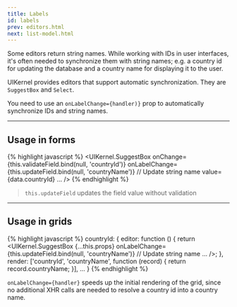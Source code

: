```yaml
---
title: Labels
id: labels
prev: editors.html
next: list-model.html
---
```


Some editors return string names. While working with IDs in user interfaces,
it's often needed to synchronize them with string names; e.g. a country id for updating the database and a country name for displaying it to the user.

UIKernel provides editors that support automatic synchronization. They are `SuggestBox` and `Select`.

You need to use an `onLabelChange={handler)}` prop to automatically synchronize IDs and string names.

---

## Usage in forms

{% highlight javascript %}
<UIKernel.SuggestBox
  onChange={this.validateField.bind(null, 'countryId')}
  onLabelChange={this.updateField.bind(null, 'countryName')} // Update string name
  value={data.countryId}
  ...
/>
{% endhighlight %}

> `this.updateField` updates the field value without validation

---

## Usage in grids

{% highlight javascript %}
countryId: {
  editor: function () {
    return <UIKernel.SuggestBox
      {...this.props}
      onLabelChange={this.updateField.bind(null, 'countryName')} // Update string name
      ...
    />;
  },
  render: ['countryId', 'countryName', function (record) {
    return record.countryName;
  }],
  ...
}
{% endhighlight %}

`onLabelChange={handler}` speeds up the initial rendering of the grid, since no additional XHR calls are needed to resolve a country id into a country name.
